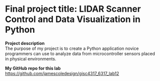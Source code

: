 # Final project title: LIDAR Scanner Control and Data Visualization in Python

**Project description**  
The purpose of my project is to create a Python application novice programmers can use to analyze data from microcontroller sensors placed in physical environments.

**My GitHub repo for this lab**  
https://github.com/jamescoledesign/gisc4317_6317_lab12